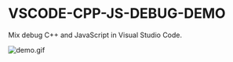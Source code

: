 # VSCODE-CPP-JS-DEBUG-DEMO

Mix debug C++ and JavaScript in Visual Studio Code.

![demo.gif](https://github.com/toyobayashi/vscode-cpp-js-debug-demo/raw/master/img/demo.gif)
